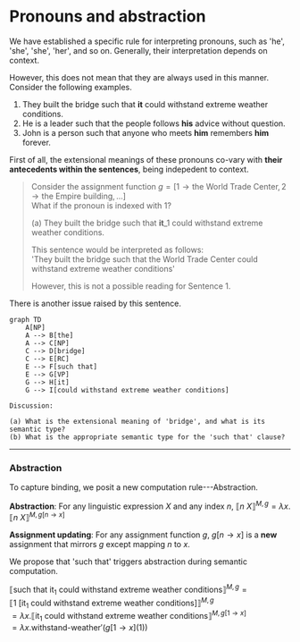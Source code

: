 # Pronouns and abstraction 

We have established a specific rule for interpreting pronouns, such as 'he', 'she', 'she', 'her', and so on. Generally, their interpretation depends on context. 

However, this does not mean that they are always used in this manner. Consider the following examples.  

1. They built the bridge such that **it** could withstand extreme weather conditions.
2. He is a leader such that the people follows **his** advice without question.
3. John is a person such that anyone who meets **him** remembers **him** forever.

First of all, the extensional meanings of these pronouns co-vary with **their antecedents within the sentences**, being indepedent to context. 

> Consider the assignment function $g = [1 \rightarrow \text{the World Trade Center}, 2 \rightarrow \text{the Empire building}, ...]$ <br>
> What if the pronoun is indexed with 1? <br>
>
> (a) They built the bridge such that **it**_1 could withstand extreme weather conditions. <br>
>
> This sentence would be interpreted as follows: <br>
> 'They built the bridge such that the World Trade Center could withstand extreme weather conditions' <br>
> 
> However, this is not a possible reading for Sentence 1. 

There is another issue raised by this sentence.  

```mermaid
graph TD
    A[NP]
    A --> B[the]
    A --> C[NP]
    C --> D[bridge]
    C --> E[RC]
    E --> F[such that]
    E --> G[VP]
    G --> H[it]
    G --> I[could withstand extreme weather conditions]
``` 

```
Discussion:  

(a) What is the extensional meaning of 'bridge', and what is its semantic type?
(b) What is the appropriate semantic type for the 'such that' clause?

```
--- 
### Abstraction

To capture binding, we posit a new computation rule---Abstraction. 

**Abstraction**: For any linguistic expression $X$ and any index $n$, $⟦n\ X⟧^{M,g} = \lambda x.⟦n\ X⟧^{M,g[n \rightarrow x]}$

**Assignment updating**: For any assignment function $g$, $g[n \rightarrow x]$ is a **new** assignment that mirrors $g$ except mapping $n$ to $x$.  

We propose that 'such that' triggers abstraction during semantic computation. 

$⟦\text{such that}\ \text{it}_1\ \text{could withstand extreme weather conditions}⟧^{M,g} = ⟦1\ [\text{it}_1\ \text{could withstand extreme weather conditions}]⟧^{M,g}$ <br>
$= \lambda x. ⟦\text{it}_1\ \text{could withstand extreme weather conditions}⟧^{M,g[1 \rightarrow x]}$ <br>
$= \lambda x. \text{withstand-weather}'(g[1 \rightarrow x] (1))$


